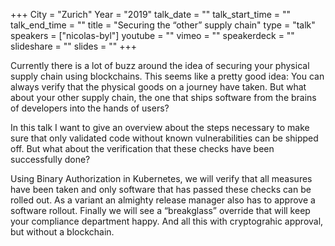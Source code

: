 +++
City = "Zurich"
Year = "2019"
talk_date = ""
talk_start_time = ""
talk_end_time = ""
title = "Securing the “other” supply chain"
type = "talk"
speakers = ["nicolas-byl"]
youtube = ""
vimeo = ""
speakerdeck = ""
slideshare = ""
slides = ""
+++

Currently there is a lot of buzz around the idea of securing your physical supply chain
using blockchains. This seems like a pretty good idea: You can always verify that the
physical goods on a journey have taken. But what about your other supply chain, the one
that ships software from the brains of developers into the hands of users?

In this talk I want to give an overview about the steps necessary to make sure that only
validated code without known vulnerabilities can be shipped off. But what about the
verification that these checks have been successfully done?

Using Binary Authorization in Kubernetes, we will verify that all measures have been taken
and only software that has passed these checks can be rolled out. As a variant an almighty
release manager also has to approve a software rollout. Finally we will see a “breakglass”
override that will keep your compliance department happy. And all this with cryptograhic
approval, but without a blockchain.
